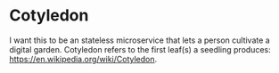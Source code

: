 # Cotyledon

I want this to be an stateless microservice that lets a person cultivate a
digital garden. Cotyledon refers to the first leaf(s) a seedling produces:
<https://en.wikipedia.org/wiki/Cotyledon>.